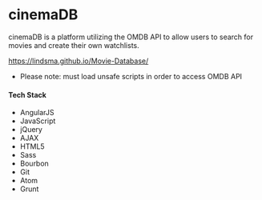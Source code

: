 # cinemaDB

cinemaDB is a platform utilizing the OMDB API to allow users to search for movies and create their own watchlists. 

https://lindsma.github.io/Movie-Database/

* Please note: must load unsafe scripts in order to access OMDB API 

#### Tech Stack
* AngularJS
* JavaScript
* jQuery
* AJAX
* HTML5
* Sass
* Bourbon
* Git
* Atom
* Grunt

